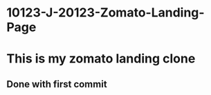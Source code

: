 # 10123-J-20123-Zomato-Landing-Page

# This is my zomato landing clone

## Done with first commit


